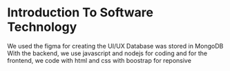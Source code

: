 # Introduction To Software Technology
We used the figma for creating the UI/UX
Database was stored in MongoDB
With the backend, we use javascript and nodejs for coding and for the frontend, we code with html and css with boostrap for reponsive
